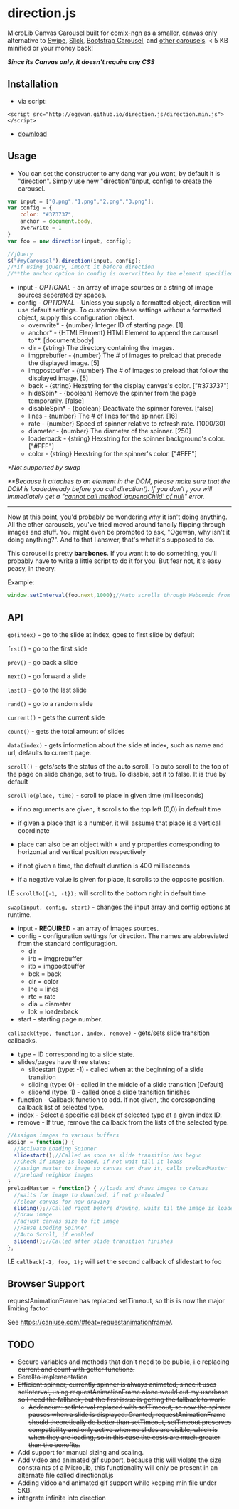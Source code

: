 # direction.js
MicroLib Canvas Carousel built for [comix-ngn] as a smaller, canvas only alternative to [Swipe], [Slick], [Bootstrap Carousel], and [other carousels]. < 5 KB minified or your money back!

***Since its Canvas only, it doesn't require any CSS***
## Installation
* via script: 
  
```<script src="http://ogewan.github.io/direction.js/direction.min.js"></script>```

* [download](http://ogewan.github.io/direction.js/direction.min.js)

## Usage
* You can set the constructor to any dang var you want, by default it is "direction". Simply use new "direction"(input, config) to create the carousel.

``` js
var input = ["0.png","1.png","2.png","3.png"];
var config = {
	color: "#373737",
	anchor = document.body,
	overwrite = 1
}
var foo = new direction(input, config);

//jQuery
$("#myCarousel").direction(input, config);
//*If using jQuery, import it before direction
//**the anchor option in config is overwritten by the element specified in the selector
```
* input - *OPTIONAL* - an array of image sources or a string of image sources seperated by spaces.
* config - *OPTIONAL* - Unless you supply a formatted object, direction will use default settings. To customize these settings without a formatted object, supply this configuration object.
  * overwrite* - {number} Integer ID of starting page. [1].
  * anchor* - {HTMLElement} HTMLElement to append the carousel to**. [document.body]
  * dir - {string} The directory containing the images.
  * imgprebuffer - {number} The # of images to preload that precede the displayed image. [5]
  * imgpostbuffer - {number} The # of images to preload that follow the displayed image. [5]
  * back - {string} Hexstring for the display canvas's color. ["#373737"]
  * hideSpin* - {boolean} Remove the spinner from the page temporarily. [false]
  * disableSpin* - {boolean} Deactivate the spinner forever. [false]
  * lines - {number} The # of lines for the spinner. [16]
  * rate - {number} Speed of spinner relative to refresh rate. [1000/30]
  * diameter - {number} The diameter of the spinner. [250]
  * loaderback - {string} Hexstring for the spinner background's color. ["#FFF"]
  * color - {string} Hexstring for the spinner's color. ["#FFF"]

_*Not supported by swap_

_**Because it attaches to an element in the DOM, please make sure that the DOM is loaded/ready before you call direction(). If you don't , you will immediately get a "[cannot call method 'appendChild' of null]" error._
****

Now at this point, you'd probably be wondering why it isn't doing anything. All the other carousels, you've tried moved around fancily flipping through images and stuff. You might even be prompted to ask, "Ogewan, why isn't it doing anything?". And to that I answer, that's what it's supposed to do.

This carousel is pretty **barebones**. If you want it to do something, you'll probably have to write a little script to do it for you. But fear not, it's easy peasy, in theory.

Example: 
``` js 
window.setInterval(foo.next,1000);//Auto scrolls through Webcomic from first to last page
```

## API

`go(index)` - go to the slide at index, goes to first slide by default

`frst()` - go to the first slide

`prev()` - go back a slide

`next()` - go forward a slide

`last()` - go to the last slide

`rand()` - go to a random slide

`current()` - gets the current slide

`count()` - gets the total amount of slides

`data(index)` - gets information about the slide at index, such as name and url, defaults to current page.

`scroll()` - gets/sets the status of the auto scroll. To auto scroll to the top of the page on slide change, set to true. To disable, set it to false. It is true by default

`scrollTo(place, time)` - scroll to place in given time (milliseconds)
* if no arguments are given, it scrolls to the top left (0,0) in default time

* if given a place that is a number, it will assume that place is a vertical coordinate

* place can also be an object with x and y properties corresponding to horizontal and vertical position respectively

* if not given a time, the default duration is 400 milliseconds

* if a negative value is given for place, it scrolls to the opposite position.
  
I.E ```scrollTo({-1, -1});``` will scroll to the bottom right in default time

`swap(input, config, start)` - changes the input array and config options at runtime.
* input - **REQUIRED** - an array of images sources.
* config - configuration settings for direction. The names are abbreviated from the standard configuragtion. 
  * dir
  * irb = imgprebuffer
  * itb = imgpostbuffer
  * bck = back
  * clr = color
  * lne = lines
  * rte = rate
  * dia = diameter
  * lbk = loaderback
* start - starting page number.

`callback(type, function, index, remove)` - gets/sets slide transition callbacks.
* type - ID corresponding to a slide state.
* slides/pages have three states:
  * slidestart (type: -1) - called when at the beginning of a slide transition
  * sliding (type: 0) - called in the middle of a slide transition [Default]
  * slidend (type: 1) - called once a slide transition finishes
* function - Callback function to add. If not given, the coressponding callback list of selected type.
* index - Select a specific callback of selected type at a given index ID.
* remove - If true, remove the callback from the lists of the selected type.
``` js
//Assigns images to various buffers
assign = function() {
  //Activate Loading Spinner
  slidestart();//Called as soon as slide transition has begun
  //Check if image is loaded, if not wait till it loads
  //assign master to image so canvas can draw it, calls preloadMaster
  //preload neighbor images
}
preloadMaster = function() { //loads and draws images to Canvas
  //waits for image to download, if not preloaded
  //clear canvas for new drawing
  sliding();//Called right before drawing, waits til the image is loaded
  //draw image
  //adjust canvas size to fit image
  //Pause Loading Spinner
  //Auto Scroll, if enabled
  slidend();//Called after slide transition finishes
},

```

I.E ```callback(-1, foo, 1);``` will set the second callback of slidestart to foo

## Browser Support
requestAnimationFrame has replaced setTimeout, so this is now the major limiting factor.

See https://caniuse.com/#feat=requestanimationframe/.

## TODO
* ~~Secure variables and methods that don't need to be public, i.e replacing current and count with getter functions.~~
* ~~Scrollto implementation~~
* ~~Efficient spinner, currently spinner is always animated, since it uses setInterval, using requestAnimationFrame alone would cut my userbase so I need the fallback, but the first issue is getting the fallback to work.~~
  * ~~Addendum: setInterval replaced with setTimeout, so now the spinner pauses when a slide is displayed. Granted, requestAnimationFrame should theoretically do better than setTimeout, setTimeout preserves compatibility and only active when no slides are visible, which is when they are loading, so in this case the costs are much greater than the benefits.~~
* Add support for manual sizing and scaling.
* Add video and animated gif support, because this will violate the size constraints of a MicroLib, this functionality will only be present in an alternate file called directionpl.js
* Adding video and animated gif support while keeping min file under 5KB.
* integrate infinite into direction

[comix-ngn]: http://comixngn.js.org/
[Slick]: http://kenwheeler.github.io/slick/
[Google's Closure Compiler]: https://developers.google.com/closure/compiler/
[Swipe]: https://github.com/thebird/swipe
[Bootstrap Carousel]: http://getbootstrap.com/javascript/
[other carousels]: https://www.google.com/webhp?sourceid=chrome-instant&ion=1&espv=2&es_th=1&ie=UTF-8#q=carousels&es_th=1
[cannot call method 'appendChild' of null]: http://stackoverflow.com/questions/8670530/javascript-error-cannot-call-method-appendchild-of-null
